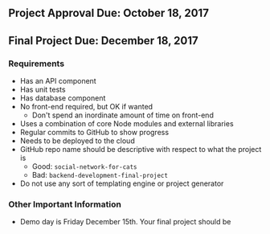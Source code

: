 ## Project Approval Due: October 18, 2017

## Final Project Due: December 18, 2017

### Requirements

- Has an API component
- Has unit tests
- Has database component
- No front-end required, but OK if wanted
  - Don't spend an inordinate amount of time on front-end
- Uses a combination of core Node modules and external libraries
- Regular commits to GitHub to show progress
- Needs to be deployed to the cloud
- GitHub repo name should be descriptive with respect to what the project is
  - Good: `social-network-for-cats`
  - Bad: `backend-development-final-project`
- Do not use any sort of templating engine or project generator


### Other Important Information

- Demo day is Friday December 15th. Your final project should be 
